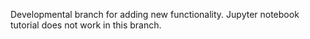 Developmental branch for adding new functionality. Jupyter notebook tutorial does not work in this branch.